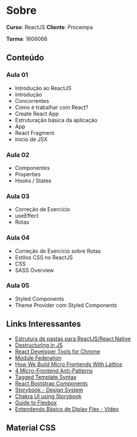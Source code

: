 # Sobre
**Curso**: ReactJS 
**Cliente**: Procempa

**Turma**: 1606066

## Conteúdo
### Aula 01
- Introdução ao ReactJS
- Introdução
- Concorrentes
- Como é trabalhar com React?
- Create React App
- Estruturação básica da aplicação
- App
- React Fragment
- Início de JSX

### Aula 02
- Componentes
- Properties
- Hooks / States

### Aula 03
- Correção de Exercício
- useEffect
- Rotas

### Aula 04
- Correção de Exercício sobre Rotas
- Estilos CSS no ReactJS
- CSS
- SASS Overview

### Aula 05
- Styled Components
- Theme Provider com Styled Components

## Links Interessantes
* [Estrutura de pastas para ReactJS/React Native](https://www.youtube.com/watch?v=X2RKRKdqqwM-)
* [Destructuring in JS](https://developer.mozilla.org/pt-BR/docs/Web/JavaScript/Reference/Operators/Destructuring_assignment)
* [React Developer Tools for Chrome](https://chrome.google.com/webstore/detail/react-developer-tools/fmkadmapgofadopljbjfkapdkoienihi)
* [Module Federation](https://webpack.js.org/concepts/module-federation/)
* [How We Build Micro Frontends With Lattice](https://netflixtechblog.com/how-we-build-micro-frontends-with-lattice-22b8635f77ea)
* [4 Micro-Frontend Anti-Patterns](https://javascript.plainenglish.io/four-micro-frontend-anti-patterns-58aaa9fe19d5)
* [Tagged Template Syntax](https://developer.mozilla.org/en-US/docs/Web/JavaScript/Reference/Template_literals#tagged_templates)
* [React Bootstrap Components](https://react-bootstrap.github.io/)
* [Storybook - Design System](https://storybook.js.org/)
* [Chakra UI using Storybook](https://chakra-ui.netlify.app/?path=/story/accordion--default)
* [Guide to Flexbox](https://css-tricks.com/snippets/css/a-guide-to-flexbox/)
* [Entendendo Básico de Diplay Flex - Vídeo](https://www.youtube.com/watch?v=fVNyfDUuock)

## Material CSS
